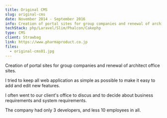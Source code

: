 ```yaml
---
title: Original CMS
slug: original-cms
date: November 2014 - September 2016
info: Creation of portal sites for group companies and renewal of architect office sites
techStack: php/Laravel/Slim/Phalcon/Cakephp
type: CMS
client: Strawbag
link: https://www.pharmaproduct.co.jp
files:
  - original-cms01.jpg
---
```


Creation of portal sites for group companies and renewal of architect office sites.

I tried to keep all web application as simple as possible to make it easy to add and edit new features. 

I often went to our client's office to discus and to decide about business requirements and system requirements.

The company had only 3 developers, and less 10 employees in all.
